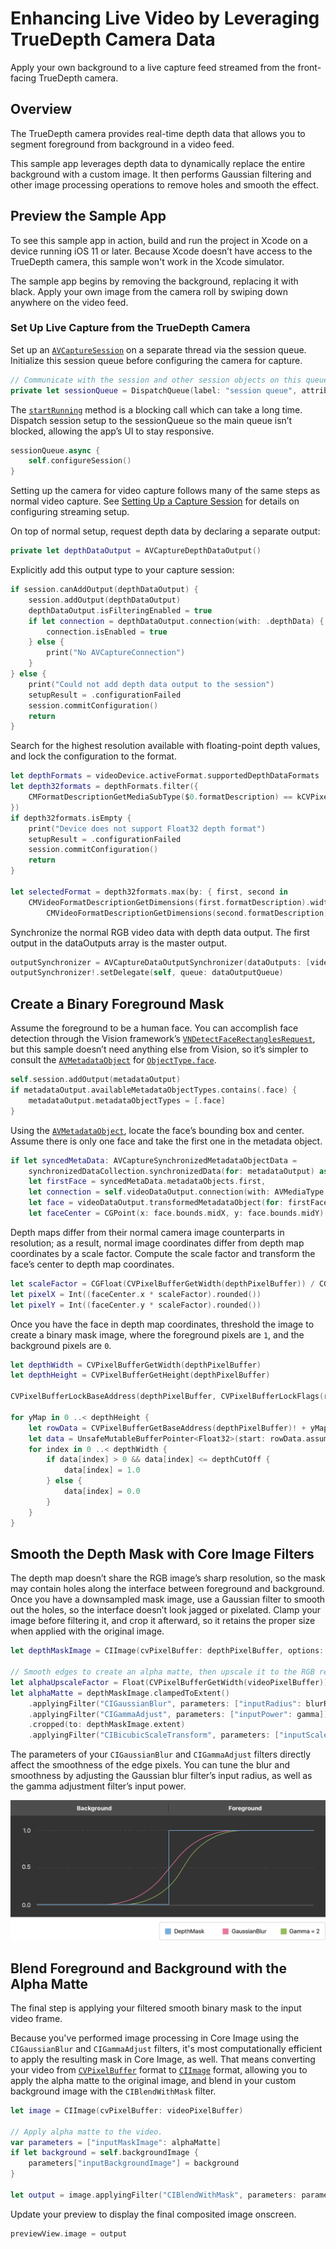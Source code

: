 # Enhancing Live Video by Leveraging TrueDepth Camera Data

Apply your own background to a live capture feed streamed from the front-facing TrueDepth camera.

## Overview

The TrueDepth camera provides real-time depth data that allows you to segment foreground from background in a video feed.

This sample app leverages depth data to dynamically replace the entire background with a custom image. It then performs Gaussian filtering and other image processing operations to remove holes and smooth the effect.

## Preview the Sample App

To see this sample app in action, build and run the project in Xcode on a device running iOS 11 or later. Because Xcode doesn’t have access to the TrueDepth camera, this sample won't work in the Xcode simulator.

The sample app begins by removing the background, replacing it with black. Apply your own image from the camera roll by swiping down anywhere on the video feed.

### Set Up Live Capture from the TrueDepth Camera

Set up an [`AVCaptureSession`](https://developer.apple.com/documentation/avfoundation/avcapturesession) on a separate thread via the session queue. Initialize this session queue before configuring the camera for capture.

``` swift
// Communicate with the session and other session objects on this queue.
private let sessionQueue = DispatchQueue(label: "session queue", attributes: [], autoreleaseFrequency: .workItem)
```

The [`startRunning`](https://developer.apple.com/documentation/avfoundation/avcapturesession/1388185-startrunning) method is a blocking call which can take a long time. Dispatch session setup to the sessionQueue so the main queue isn’t blocked, allowing the app’s UI to stay responsive.

``` swift
sessionQueue.async {
    self.configureSession()
}
```

Setting up the camera for video capture follows many of the same steps as normal video capture. See [Setting Up a Capture Session](https://developer.apple.com/documentation/avfoundation/cameras_and_media_capture/setting_up_a_capture_session) for details on configuring streaming setup.

On top of normal setup, request depth data by declaring a separate output:

``` swift
private let depthDataOutput = AVCaptureDepthDataOutput()
```

Explicitly add this output type to your capture session:

``` swift
if session.canAddOutput(depthDataOutput) {
    session.addOutput(depthDataOutput)
    depthDataOutput.isFilteringEnabled = true
    if let connection = depthDataOutput.connection(with: .depthData) {
        connection.isEnabled = true
    } else {
        print("No AVCaptureConnection")
    }
} else {
    print("Could not add depth data output to the session")
    setupResult = .configurationFailed
    session.commitConfiguration()
    return
}
```

Search for the highest resolution available with floating-point depth values, and lock the configuration to the format.

``` swift
let depthFormats = videoDevice.activeFormat.supportedDepthDataFormats
let depth32formats = depthFormats.filter({
    CMFormatDescriptionGetMediaSubType($0.formatDescription) == kCVPixelFormatType_DepthFloat32
})
if depth32formats.isEmpty {
    print("Device does not support Float32 depth format")
    setupResult = .configurationFailed
    session.commitConfiguration()
    return
}

let selectedFormat = depth32formats.max(by: { first, second in
    CMVideoFormatDescriptionGetDimensions(first.formatDescription).width <
        CMVideoFormatDescriptionGetDimensions(second.formatDescription).width })
```

Synchronize the normal RGB video data with depth data output. The first output in the dataOutputs array is the master output.

``` swift
outputSynchronizer = AVCaptureDataOutputSynchronizer(dataOutputs: [videoDataOutput, depthDataOutput, metadataOutput])
outputSynchronizer!.setDelegate(self, queue: dataOutputQueue)
```

## Create a Binary Foreground Mask

Assume the foreground to be a human face. You can accomplish face detection through the Vision framework’s [`VNDetectFaceRectanglesRequest`](https://developer.apple.com/documentation/vision/vndetectfacerectanglesrequest), but this sample doesn’t need anything else from Vision, so it’s simpler to consult the [`AVMetadataObject`](https://developer.apple.com/documentation/avfoundation/avmetadataobject) for [`ObjectType.face`](https://developer.apple.com/documentation/avfoundation/avmetadataobject/objecttype/1385845-face). 

``` swift
self.session.addOutput(metadataOutput)
if metadataOutput.availableMetadataObjectTypes.contains(.face) {
    metadataOutput.metadataObjectTypes = [.face]
}
```

Using the [`AVMetadataObject`](https://developer.apple.com/documentation/avfoundation/avmetadataobject), locate the face’s bounding box and center. Assume there is only one face and take the first one in the metadata object.

``` swift
if let syncedMetaData: AVCaptureSynchronizedMetadataObjectData =
    synchronizedDataCollection.synchronizedData(for: metadataOutput) as? AVCaptureSynchronizedMetadataObjectData,
    let firstFace = syncedMetaData.metadataObjects.first,
    let connection = self.videoDataOutput.connection(with: AVMediaType.video),
    let face = videoDataOutput.transformedMetadataObject(for: firstFace, connection: connection) {
    let faceCenter = CGPoint(x: face.bounds.midX, y: face.bounds.midY)
```

Depth maps differ from their normal camera image counterparts in resolution; as a result, normal image coordinates differ from depth map coordinates by a scale factor. Compute the scale factor and transform the face’s center to depth map coordinates.

``` swift
let scaleFactor = CGFloat(CVPixelBufferGetWidth(depthPixelBuffer)) / CGFloat(CVPixelBufferGetWidth(videoPixelBuffer))
let pixelX = Int((faceCenter.x * scaleFactor).rounded())
let pixelY = Int((faceCenter.y * scaleFactor).rounded())
```

Once you have the face in depth map coordinates, threshold the image to create a binary mask image, where the foreground pixels are `1`, and the background pixels are `0`.

``` swift
let depthWidth = CVPixelBufferGetWidth(depthPixelBuffer)
let depthHeight = CVPixelBufferGetHeight(depthPixelBuffer)

CVPixelBufferLockBaseAddress(depthPixelBuffer, CVPixelBufferLockFlags(rawValue: 0))

for yMap in 0 ..< depthHeight {
    let rowData = CVPixelBufferGetBaseAddress(depthPixelBuffer)! + yMap * CVPixelBufferGetBytesPerRow(depthPixelBuffer)
    let data = UnsafeMutableBufferPointer<Float32>(start: rowData.assumingMemoryBound(to: Float32.self), count: depthWidth)
    for index in 0 ..< depthWidth {
        if data[index] > 0 && data[index] <= depthCutOff {
            data[index] = 1.0
        } else {
            data[index] = 0.0
        }
    }
}
```

## Smooth the Depth Mask with Core Image Filters

The depth map doesn’t share the RGB image’s sharp resolution, so the mask may contain holes along the interface between foreground and background. Once you have a downsampled mask image, use a Gaussian filter to smooth out the holes, so the interface doesn’t look jagged or pixelated. Clamp your image before filtering it, and crop it afterward, so it retains the proper size when applied with the original image.

``` swift
let depthMaskImage = CIImage(cvPixelBuffer: depthPixelBuffer, options: [:])

// Smooth edges to create an alpha matte, then upscale it to the RGB resolution.
let alphaUpscaleFactor = Float(CVPixelBufferGetWidth(videoPixelBuffer)) / Float(depthWidth)
let alphaMatte = depthMaskImage.clampedToExtent()
    .applyingFilter("CIGaussianBlur", parameters: ["inputRadius": blurRadius])
    .applyingFilter("CIGammaAdjust", parameters: ["inputPower": gamma])
    .cropped(to: depthMaskImage.extent)
    .applyingFilter("CIBicubicScaleTransform", parameters: ["inputScale": alphaUpscaleFactor])
```

The parameters of your `CIGaussianBlur` and `CIGammaAdjust` filters directly affect the smoothness of the edge pixels. You can tune the blur and smoothness by adjusting the Gaussian blur filter’s input radius, as well as the gamma adjustment filter’s input power.

![Graph showing the effect of fine-tuning Gaussian blur and Gamma adjustment](Documentation/graph.png)

## Blend Foreground and Background with the Alpha Matte

The final step is applying your filtered smooth binary mask to the input video frame.

Because you've performed image processing in Core Image using the `CIGaussianBlur` and `CIGammaAdjust` filters, it's most computationally efficient to apply the resulting mask in Core Image, as well. That means converting your video from [`CVPixelBuffer`](https://developer.apple.com/documentation/corevideo/cvpixelbuffer-q2e) format to [`CIImage`](https://developer.apple.com/documentation/coreimage/ciimage) format, allowing you to apply the alpha matte to the original image, and blend in your custom background image with the `CIBlendWithMask` filter.

``` swift
let image = CIImage(cvPixelBuffer: videoPixelBuffer)

// Apply alpha matte to the video.
var parameters = ["inputMaskImage": alphaMatte]
if let background = self.backgroundImage {
    parameters["inputBackgroundImage"] = background
}

let output = image.applyingFilter("CIBlendWithMask", parameters: parameters)
```

Update your preview to display the final composited image onscreen.

``` swift
previewView.image = output
```
